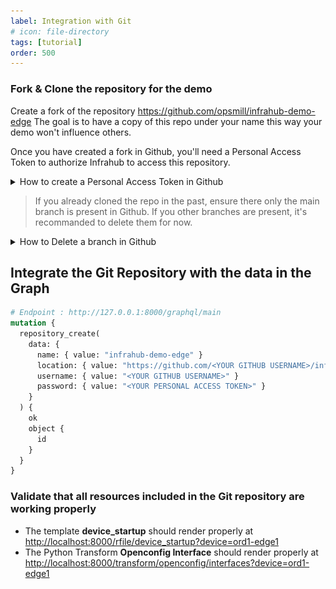 ```yaml
---
label: Integration with Git
# icon: file-directory
tags: [tutorial]
order: 500
---
```


### Fork & Clone the repository for the demo

Create a fork of the repository https://github.com/opsmill/infrahub-demo-edge
The goal is to have a copy of this repo under your name this way your demo won't influence others.

Once you have created a fork in Github, you'll need a Personal Access Token to authorize Infrahub to access this repository.

<details>
  <summary>How to create a Personal Access Token in Github</summary>

  1. Go to settings > Developer Settings > Personal access tokens
  2. Select Fine-grained tokens
  3. Limit the scope of the token in **Repository Access** > **Only Select Repositories**
  4. Grant the token permission to `Read/Write` the **Content** of the repository

  ![Fine-Grained Token](../media/github_fined_grain_access_token_setup.png)

</details>


> If you already cloned the repo in the past, ensure there only the main branch is present in Github.
If you other branches are present, it's recommanded to delete them for now.

<details>
  <summary>How to Delete a branch in Github</summary>

  1. Select the name of the active branch in the top left corner (usually main)
  2. Select `View All Branches` at the bottom of the popup
  3. Delete all branches but the branch `main`, with the trash icon on the right of the screen

  ![View all Branches](../media/github_view_all_branches.png)

</details>



## Integrate the Git Repository with the data in the Graph


```graphql
# Endpoint : http://127.0.0.1:8000/graphql/main
mutation {
  repository_create(
    data: {
      name: { value: "infrahub-demo-edge" }
      location: { value: "https://github.com/<YOUR GITHUB USERNAME>/infrahub-demo-edge.git" }
      username: { value: "<YOUR GITHUB USERNAME>" }
      password: { value: "<YOUR PERSONAL ACCESS TOKEN>" }
    }
  ) {
    ok
    object {
      id
    }
  }
}
```

### Validate that all resources included in the Git repository are working properly

- The template **device_startup** should render properly at [http://localhost:8000/rfile/device_startup?device=ord1-edge1](http://localhost:8000/rfile/device_startup?device=ord1-edge1)
- The Python Transform **Openconfig Interface** should render properly at [http://localhost:8000/transform/openconfig/interfaces?device=ord1-edge1](http://localhost:8000/transform/openconfig/interfaces?device=ord1-edge1)
